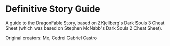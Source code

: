 # Definitive Story Guide
A guide to the DragonFable Story, based on ZKjellberg's Dark Souls 3 Cheat Sheet (which was based on Stephen McNabb's Dark Souls 2 Cheat Sheet).

Original creators:
    Me, Cedrei
    Gabriel Castro